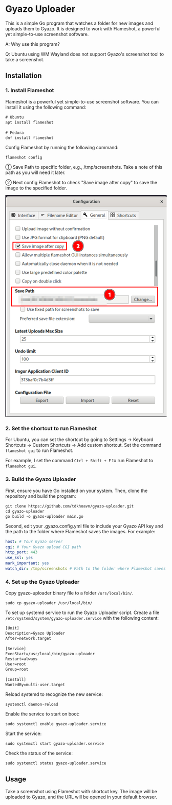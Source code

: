 # Gyazo Uploader

This is a simple Go program that watches a folder for new images and uploads them to Gyazo. It is designed to work with Flameshot, a powerful yet simple-to-use screenshot software.

A: Why use this program?

Q: Ubuntu using WM Wayland does not support Gyazo's screenshot tool to take a screenshot.

## Installation

### 1. Install Flameshot

Flameshot is a powerful yet simple-to-use screenshot software. You can install it using the following command:

```shell
# Ubuntu
apt install flameshot

# Fedora
dnf install flameshot
```

Config Flameshot by running the following command:
```shell
flameshot config
```
① Save Path to specific folder, e.g., /tmp/screenshots. Take a note of this path as you will need it later.

② Next config Flameshot to check "Save image after copy" to save the image to the specified folder.

!["Flameshot config"](img/2024-09-27_16-42.png)

### 2. Set the shortcut to run Flameshot
For Ubuntu, you can set the shortcut by going to Settings -> Keyboard Shortcuts -> Custom Shortcuts -> Add custom shortcut. Set the command `flameshot gui` to run Flameshot. 

For example, I set the command `Ctrl + Shift + F` to run Flameshot to `flameshot gui`.

### 3. Build the Gyazo Uploader

First, ensure you have Go installed on your system. Then, clone the repository and build the program:
```shell
git clone https://github.com/tdkhoavn/gyazo-uploader.git
cd gyazo-uploader
go build -o gyazo-uploader main.go
```
Second, edit your .gyazo.config.yml file to include your Gyazo API key and the path to the folder where Flameshot saves the images. For example:
```yaml
host: # Your Gyazo server
cgi: # Your Gyazo upload CGI path
http_port: 443
use_ssl: yes
mark_important: yes
watch_dir: /tmp/screenshots # Path to the folder where Flameshot saves the images
```
### 4. Set up the Gyazo Uploader
Copy gyazo-uploader binary file to a folder `/urs/local/bin/`.
```shell
sudo cp gyazo-uploader /usr/local/bin/
```

To set up systemd service to run the Gyazo Uploader script. Create a file `/etc/systemd/system/gyazo-uploader.service` with the following content:
```shell
[Unit]
Description=Gyazo Uploader
After=network.target

[Service]
ExecStart=/usr/local/bin/gyazo-uploader
Restart=always
User=root
Group=root

[Install]
WantedBy=multi-user.target
```

Reload systemd to recognize the new service:
```shell
systemctl daemon-reload
```

Enable the service to start on boot:  
```shell
sudo systemctl enable gyazo-uploader.service
```

Start the service:
```shell
sudo systemctl start gyazo-uploader.service
```

Check the status of the service:
```shell
sudo systemctl status gyazo-uploader.service
```



## Usage
Take a screenshot using Flameshot with shortcut key.
The image will be uploaded to Gyazo, and the URL will be opened in your default browser.